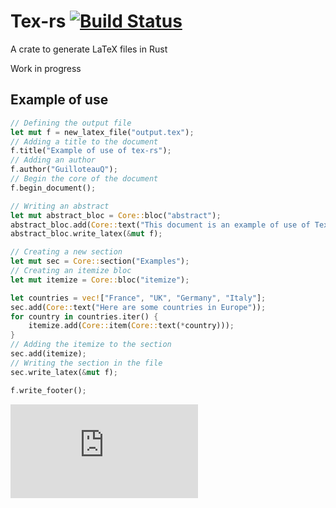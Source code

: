 # Tex-rs [![Build Status](https://travis-ci.com/GuilloteauQ/tex-rs.svg?branch=master)](https://travis-ci.com/GuilloteauQ/tex-rs)
A crate to generate LaTeX files in Rust

Work in progress

## Example of use

```rust
// Defining the output file
let mut f = new_latex_file("output.tex");
// Adding a title to the document
f.title("Example of use of tex-rs");
// Adding an author
f.author("GuilloteauQ");
// Begin the core of the document
f.begin_document();

// Writing an abstract
let mut abstract_bloc = Core::bloc("abstract");
abstract_bloc.add(Core::text("This document is an example of use of Tex-rs"));
abstract_bloc.write_latex(&mut f);

// Creating a new section
let mut sec = Core::section("Examples");
// Creating an itemize bloc
let mut itemize = Core::bloc("itemize");

let countries = vec!["France", "UK", "Germany", "Italy"];
sec.add(Core::text("Here are some countries in Europe"));
for country in countries.iter() {
    itemize.add(Core::item(Core::text(*country)));
}
// Adding the itemize to the section
sec.add(itemize);
// Writing the section in the file
sec.write_latex(&mut f);

f.write_footer();
```

![See the result here !](https://github.com/GuilloteauQ/tex-rs/blob/master/examples/out.pdf)
